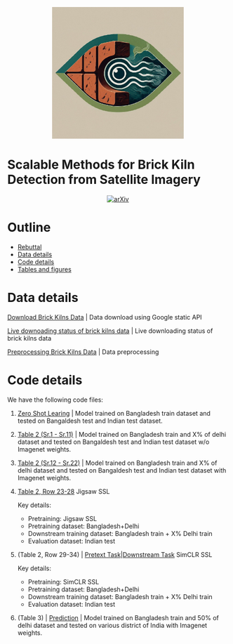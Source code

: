 <p align="center">
  <img src="logo_image.jpeg" alt="KDD24 Brick Kilns Image" width="300">
</p>

# Scalable Methods for Brick Kiln Detection from Satellite Imagery
<p align="center">
  <a href="https://arxiv.org/abs/2402.13796">
    <img src="https://img.shields.io/badge/arXiv-2402.13796-green.svg" alt="arXiv">
  </a>
</p>

# Outline
* [Rebuttal](rebuttal.md)
* [Data details](#data-details)
* [Code details](#code-details)
* [Tables and figures](#tables-and-figures)

# Data details
[Download Brick Kilns Data](download_brick_kilns_data.ipynb) | Data download using Google static API

[Live downoading status of brick kilns data](watch_brick_kilns_live.ipynb) | Live downloading status of brick kilns data

[Preprocessing Brick Kilns Data](data_preprocessing.ipynb) | Data preprocessing

# Code details

We have the following code files:

1. [Zero Shot Learing](Experiments.py) | Model trained on Bangladesh train dataset and tested on Bangaldesh test and Indian test dataset.

2. [Table 2 (Sr.1 - Sr.11)](Experiments.py) | Model trained on Bangladesh train and X% of delhi dataset and tested on Bangaldesh test and Indian test dataset w/o Imagenet weights.

3. [Table 2 (Sr.12 - Sr.22)](Experiments.py) | Model trained on Bangladesh train and X% of delhi dataset and tested on Bangaldesh test and Indian test dataset with Imagenet weights.

4. [Table 2, Row 23-28](Experiments.py) Jigsaw SSL

    Key details:
    * Pretraining: Jigsaw SSL
    * Pretraining dataset: Bangladesh+Delhi
    * Downstream training dataset: Bangladesh train + X% Delhi train
    * Evaluation dataset: Indian test

4. (Table 2, Row 29-34) | [Pretext Task](SimCLR_pretext.ipynb)|[Downstream Task](Simclr_downstream.ipynb) SimCLR SSL 

    Key details:
    * Pretraining: SimCLR SSL
    * Pretraining dataset: Bangladesh+Delhi
    * Downstream training dataset: Bangladesh train + X% Delhi train
    * Evaluation dataset: Indian test    


5. (Table 3) | [Prediction](predict.ipynb) | Model trained on Bangladesh train and 50% of delhi dataset and tested on various district of India with Imagenet weights.



